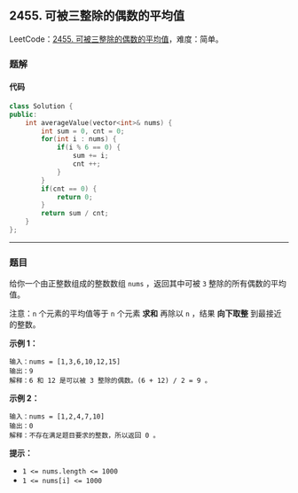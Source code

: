 ## 2455. 可被三整除的偶数的平均值

LeetCode：[2455. 可被三整除的偶数的平均值](https://leetcode.cn/problems/average-value-of-even-numbers-that-are-divisible-by-three/)，难度：简单。

### 题解

#### 代码

```c++
class Solution {
public:
    int averageValue(vector<int>& nums) {
        int sum = 0, cnt = 0;
        for(int i : nums) {
            if(i % 6 == 0) {
                sum += i;
                cnt ++;
            }
        }
        if(cnt == 0) {
            return 0;
        }
        return sum / cnt;
    }
};
```



---



### 题目

给你一个由正整数组成的整数数组 `nums` ，返回其中可被 `3` 整除的所有偶数的平均值。

注意：`n` 个元素的平均值等于 `n` 个元素 **求和** 再除以 `n` ，结果 **向下取整** 到最接近的整数。

 

**示例 1：**

```
输入：nums = [1,3,6,10,12,15]
输出：9
解释：6 和 12 是可以被 3 整除的偶数。(6 + 12) / 2 = 9 。
```

**示例 2：**

```
输入：nums = [1,2,4,7,10]
输出：0
解释：不存在满足题目要求的整数，所以返回 0 。
```

 

**提示：**

- `1 <= nums.length <= 1000`
- `1 <= nums[i] <= 1000`


